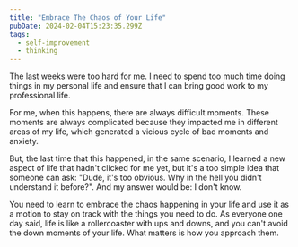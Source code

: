 ```yaml
---
title: "Embrace The Chaos of Your Life"
pubDate: 2024-02-04T15:23:35.299Z
tags:
  - self-improvement
  - thinking
---
```


The last weeks were too hard for me. I need to spend too much time doing things
in my personal life and ensure that I can bring good work to my professional life.

For me, when this happens, there are always difficult moments. These moments are
always complicated because they impacted me in different areas of my life, which
 generated a vicious cycle of bad moments and anxiety.

But, the last time that this happened, in the same scenario, I learned a new aspect
of life that hadn't clicked for me yet, but it's a too simple idea that someone can ask:
"Dude, it's too obvious. Why in the hell you didn't understand it before?". And my
answer would be: I don't know.

You need to learn to embrace the chaos happening in your life and use it as a motion to
stay on track with the things you need to do. As everyone one day said, life is like a
rollercoaster with ups and downs, and you can't avoid the down moments of your life.
What matters is how you approach them.
